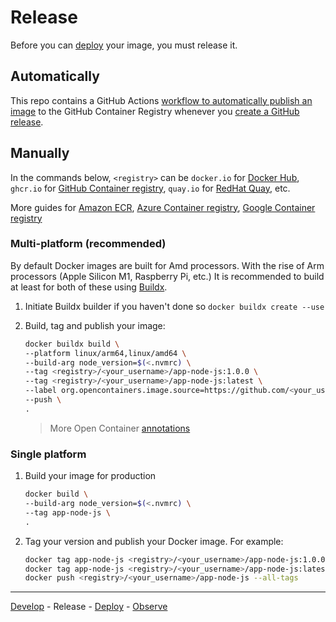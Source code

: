 # Release

Before you can [deploy](deployment.md) your image, you must release it.

## Automatically

This repo contains a GitHub Actions [workflow to automatically publish an image](../.github/workflows/publish.yaml) to the GitHub Container Registry whenever you [create a GitHub release](https://docs.github.com/en/repositories/releasing-projects-on-github/managing-releases-in-a-repository#creating-a-release).

## Manually

In the commands below, `<registry>` can be `docker.io` for [Docker Hub](https://docs.docker.com/docker-hub/), `ghcr.io` for [GitHub Container registry](https://docs.github.com/en/packages/working-with-a-github-packages-registry/working-with-the-container-registry#pushing-container-images), `quay.io` for [RedHat Quay](https://docs.quay.io/solution/getting-started.html), etc.

More guides for [Amazon ECR](https://docs.aws.amazon.com/AmazonECR/latest/userguide/docker-push-ecr-image.html), [Azure Container registry](https://docs.microsoft.com/en-us/azure/container-registry/container-registry-get-started-docker-cli?tabs=azure-cli), [Google Container registry](https://cloud.google.com/container-registry/docs/pushing-and-pulling)

### Multi-platform (recommended)

By default Docker images are built for Amd processors. With the rise of Arm processors (Apple Silicon M1, Raspberry Pi, etc.) It is recommended to build at least for both of these using [Buildx](https://docs.docker.com/desktop/multi-arch/).

1. Initiate Buildx builder if you haven't done so `docker buildx create --use`

2. Build, tag and publish your image:

   ```sh
   docker buildx build \
   --platform linux/arm64,linux/amd64 \
   --build-arg node_version=$(<.nvmrc) \
   --tag <registry>/<your_username>/app-node-js:1.0.0 \
   --tag <registry>/<your_username>/app-node-js:latest \
   --label org.opencontainers.image.source=https://github.com/<your_username>/<repo_name> \
   --push \
   .
   ```

   > More Open Container [annotations](https://github.com/opencontainers/image-spec/blob/main/annotations.md#pre-defined-annotation-keys)

### Single platform

1. Build your image for production

   ```sh
   docker build \
   --build-arg node_version=$(<.nvmrc) \
   --tag app-node-js \
   .
   ```

2. Tag your version and publish your Docker image. For example:

   ```sh
   docker tag app-node-js <registry>/<your_username>/app-node-js:1.0.0
   docker tag app-node-js <registry>/<your_username>/app-node-js:latest
   docker push <registry>/<your_username>/app-node-js --all-tags
   ```

---

[Develop](development.md) - Release - [Deploy](deployment.md) - [Observe](observability.md)
